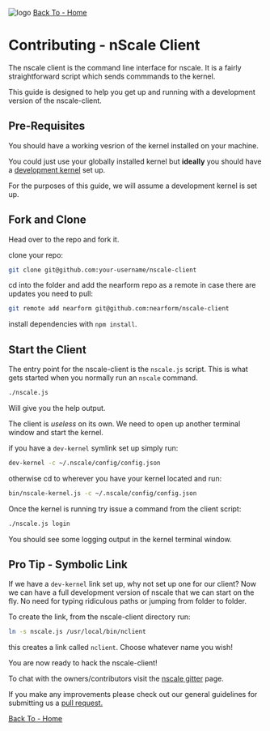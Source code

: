![logo][]
[Back To - Home][]

# Contributing - nScale Client

The nscale client is the command line interface for nscale. It is a fairly straightforward script which sends commmands to the kernel.

This guide is designed to help you get up and running with a development version of the nscale-client.

## Pre-Requisites
You should have a working vesrion of the kernel installed on your machine. 

You could just use your globally installed kernel but __ideally__ you should have a [development kernel][dev-kernel] set up.

For the purposes of this guide, we will assume a development kernel is set up.

## Fork and Clone

Head over to the [][nscale-client] repo and fork it.

clone your repo:

```bash 
git clone git@github.com:your-username/nscale-client
```

cd into the folder and add the nearform repo as a remote in case there are updates you need to pull:

```bash
git remote add nearform git@github.com:nearform/nscale-client
```

install dependencies with `npm install`.

## Start the Client

The entry point for the nscale-client is the `nscale.js` script. This is what gets started when you normally run an `nscale` command.

```bash
./nscale.js
```

Will give you the help output.

The client is _useless_ on its own. We need to open up another terminal window and start the kernel.

if you have a `dev-kernel` symlink set up simply run:

```bash
dev-kernel -c ~/.nscale/config/config.json
```
otherwise cd to wherever you have your kernel located and run:

```bash
bin/nscale-kernel.js -c ~/.nscale/config/config.json
```
Once the kernel is running try issue a command from the client script:

```bash
./nscale.js login
```

You should see some logging output in the kernel terminal window.

## Pro Tip - Symbolic Link

If we have a `dev-kernel` link set up, why not set up one for our client?
Now we can have a full development version of nscale that we can start on the fly. No need for typing ridiculous paths or jumping from folder to folder.

To create the link, from the nscale-client directory run:

```bash
ln -s nscale.js /usr/local/bin/nclient
```

this creates a link called `nclient`. Choose whatever name you wish!

You are now ready to hack the nscale-client!

To chat with the owners/contributors visit the [nscale gitter][gitter] page.

If you make any improvements please check out our general guidelines for submitting us a [pull request.][pull-requests]

[Back To - Home][]

[gitter]: https://gitter.im/nearform/nscale
[pull-requests]: ./pull-requests.md
[nscale-client]: https://github.com/nearform/nscale-client
[dev-kernel]: ./nscale-kernel.md
[Back To - Home]: ./README.md
[logo]: ../_imgs/logo.png